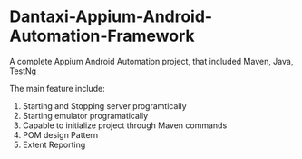# Dantaxi-Appium-Android-Automation-Framework
A complete Appium Android Automation project, that included Maven, Java, TestNg

The main feature include:
1. Starting and Stopping server programtically
2. Starting emulator programatically
3. Capable to initialize project through Maven commands
4. POM design Pattern
5. Extent Reporting
